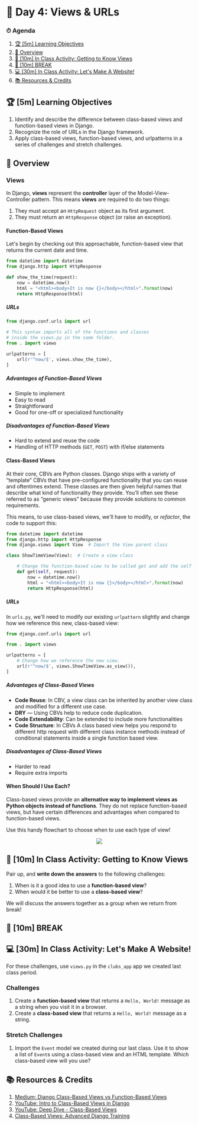 # 📜 Day 4: Views & URLs

### ⏱ Agenda

1. [🏆 [5m] Learning Objectives](#%f0%9f%8f%86-5m-learning-objectives)
2. [📖 Overview](#%f0%9f%93%96-overview)
3. [📝 [10m] In Class Activity: Getting to Know Views](#%f0%9f%93%9d-10m-in-class-activity-getting-to-know-views)
4. [🌴 [10m] BREAK](#%f0%9f%8c%b4-10m-break)
5. [💻 [30m] In Class Activity: Let's Make A Website!](#%f0%9f%92%bb-30m-in-class-activity-lets-make-a-website)
6. [📚 Resources & Credits](#%f0%9f%93%9a-resources--credits)

## 🏆 [5m] Learning Objectives

1. Identify and describe the difference between class-based views and function-based views in Django.
2. Recognize the role of URLs in the Django framework.
3. Apply class-based views, function-based views, and urlpatterns in a series of challenges and stretch challenges.

## 📖 Overview

### Views

In Django, **views** represent the **controller** layer of the Model-View-Controller pattern. This means **views** are required to do two things:

1. They must accept an `HttpRequest` object as its first argument.
2. They must return an `HttpResponse` object (or raise an exception).

#### Function-Based Views

Let's begin by checking out this approachable, function-based view that returns the current date and time.

```python
from datetime import datetime
from django.http import HttpResponse

def show_the_time(request):
    now = datetime.now()
    html = "<html><body>It is now {}</body></html>".format(now)
    return HttpResponse(html)
```

##### URLs

```python
from django.conf.urls import url

# This syntax imports all of the functions and classes
# inside the views.py in the same folder.
from . import views

urlpatterns = [
    url(r'^now/$', views.show_the_time),
]
```

##### Advantages of Function-Based Views

- Simple to implement
- Easy to read
- Straightforward
- Good for one-off or specialized functionality

##### Disadvantages of Function-Based Views

- Hard to extend and reuse the code
- Handling of HTTP methods (`GET`, `POST`) with if/else statements

#### Class-Based Views

At their core, CBVs are Python classes. Django ships with a variety of “template” CBVs that have pre-configured functionality that you can reuse and oftentimes extend. These classes are then given helpful names that describe what kind of functionality they provide. You’ll often see these referred to as “generic views” because they provide solutions to common requirements.

This means, to use class-based views, we'll have to modify, or *refactor*, the code to support this:

```python
from datetime import datetime
from django.http import HttpResponse
from django.views import View  # Import the View parent class

class ShowTimeView(View):  # Create a view class

    # Change the function-based view to be called get and add the self param
    def get(self, request):
        now = datetime.now()
        html = "<html><body>It is now {}</body></html>".format(now)
        return HttpResponse(html)
```

##### URLs

In `urls.py`, we'll need to modify our existing `urlpattern` slightly and change how we reference this new, class-based view:

```python
from django.conf.urls import url

from . import views

urlpatterns = [
    # Change how we reference the new view.
    url(r'^now/$', views.ShowTimeView.as_view()),
]
```

##### Advantages of Class-Based Views

- **Code Reuse**: In CBV, a view class can be inherited by another view class and modified for a different use case.
- **DRY** — Using CBVs help to reduce code duplication.
- **Code Extendability**: Can be extended to include more functionalities
- **Code Structure**: In CBVs A class based view helps you respond to different http request with different class instance methods instead of conditional statements inside a single function based view.

##### Disadvantages of Class-Based Views

- Harder to read
- Require extra imports

#### When Should I Use Each?

Class-based views provide an **alternative way to implement views as Python objects instead of functions**. They do not replace function-based views, but have certain differences and advantages when compared to function-based views.

Use this handy flowchart to choose when to use each type of view!

<p align="center">
  <img src="https://github.com/Make-School-Courses/BEW-1.2-Authentication-and-Associations/blob/master/Lessons/Assets/which-view.jpeg?raw=true">
</p>

## 📝 [10m] In Class Activity: Getting to Know Views

Pair up, and **write down the answers** to the following challenges:

1. When is it a good idea to use a **function-based view**?
2. When would it be better to use a **class-based view**?

We will discuss the answers together as a group when we return from break!

## 🌴 [10m] BREAK

## 💻 [30m] In Class Activity: Let's Make A Website!

For these challenges, use `views.py` in the `clubs_app` app we created last class period.

### Challenges

1. Create a **function-based view** that returns a `Hello, World!` message as a string when you visit it in a browser.
1. Create a **class-based view** that returns a `Hello, World!` message as a string.

### Stretch Challenges

1. Import the `Event` model we created during our last class. Use it to show a list of `Event`s using a class-based view and an HTML template. Which class-based view will you use?

## 📚 Resources & Credits

1. [Medium: Django Class-Based Views vs Function-Based Views](https://medium.com/@ksarthak4ever/django-class-based-views-vs-function-based-view-e74b47b2e41b)
2. [YouTube: Intro to Class-Based Views in Django](https://www.youtube.com/watch?v=-tqhhT3R6VY)
3. [YouTube: Deep Dive - Class-Based Views](https://youtu.be/Qki2m5AyfWw)
4. [Class-Based Views: Advanced Django Training](https://django-advanced-training.readthedocs.io/en/latest/features/class-based-views/)
